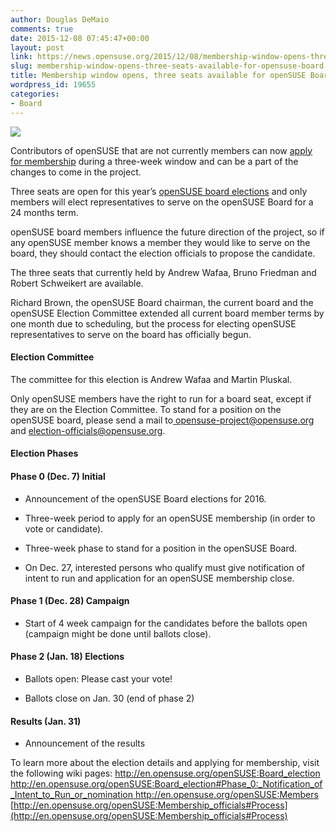 ```yaml
---
author: Douglas DeMaio
comments: true
date: 2015-12-08 07:45:47+00:00
layout: post
link: https://news.opensuse.org/2015/12/08/membership-window-opens-three-seats-available-for-opensuse-board/
slug: membership-window-opens-three-seats-available-for-opensuse-board
title: Membership window opens, three seats available for openSUSE Board
wordpress_id: 19655
categories:
- Board
---
```


![](http://www.esw.gtorg.gatech.edu/wp-content/uploads/vote-for-me-nt3jey.jpg)

Contributors of openSUSE that are not currently members can now [apply for membership](https://en.opensuse.org/openSUSE:Membership_officials#Process) during a three-week window and can be a part of the changes to come in the project.

Three seats are open for this year’s [openSUSE board elections](https://en.opensuse.org/openSUSE:Board_election) and only members will elect representatives to serve on the openSUSE Board for a 24 months term.

openSUSE board members influence the future direction of the project, so if any openSUSE member knows a member they would like to serve on the board, they should contact the election officials to propose the candidate.

The three seats that currently held by Andrew Wafaa, Bruno Friedman and Robert Schweikert are available.

Richard Brown, the openSUSE Board chairman, the current board and the openSUSE Election Committee extended all current board member terms by one month due to scheduling, but the process for electing openSUSE representatives to serve on the board has officially begun.


#### Election Committee


The committee for this election is Andrew Wafaa and Martin Pluskal.

Only openSUSE members have the right to run for a board seat, except if they are on the Election Committee. To stand for a position on the openSUSE board, please send a mail to[ opensuse-project@opensuse.org](https://imap.suse.de/horde/imp/message.php?mailbox=INBOX&index=1383#) and [election-officials@opensuse.org](mailto:election-officials@opensuse.org).


#### Election Phases




#### **Phase 0 (Dec. 7) Initial**





	
  * Announcement of the openSUSE Board elections for 2016.

	
  * Three-week period to apply for an openSUSE membership (in order to vote or candidate).

	
  * Three-week phase to stand for a position in the openSUSE Board.

	
  * On Dec. 27, interested persons who qualify must give notification of intent to run and application for an openSUSE membership close.




#### **Phase 1 (Dec. 28) Campaign**





	
  * Start of 4 week campaign for the candidates before the ballots open (campaign might be done until ballots close).




#### **Phase 2 (Jan. 18) Elections**





	
  * Ballots open: Please cast your vote!

	
  * Ballots close on Jan. 30 (end of phase 2)




#### **Results (Jan. 31)**





	
  * Announcement of the results


To learn more about the election details and applying for membership, visit the following wiki pages:
[http://en.opensuse.org/openSUSE:Board_election
](http://en.opensuse.org/openSUSE:Board_election)[http://en.opensuse.org/openSUSE:Board_election#Phase_0:_Notification_of_Intent_to_Run_or_nomination
](http://en.opensuse.org/openSUSE:Board_election#Phase_0:_Notification_of_Intent_to_Run_or_nomination)[http://en.opensuse.org/openSUSE:Members
](http://en.opensuse.org/openSUSE:Members)[http://en.opensuse.org/openSUSE:Membership_officials#Process](http://en.opensuse.org/openSUSE:Membership_officials#Process)
